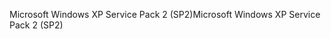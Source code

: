 <span data-ttu-id="3a33a-101">Microsoft Windows XP Service Pack 2 (SP2)</span><span class="sxs-lookup"><span data-stu-id="3a33a-101">Microsoft Windows XP Service Pack 2 (SP2)</span></span>